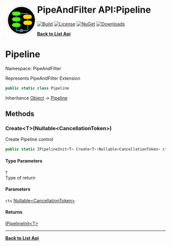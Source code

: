 # <img align="left" width="100" height="100" src="../images/icon.png">PipeAndFilter API:Pipeline 

[![Build](https://github.com/FRACerqueira/PipeAndFilter/workflows/Build/badge.svg)](https://github.com/FRACerqueira/PipeAndFilter/actions/workflows/build.yml)
[![License](https://img.shields.io/badge/License-MIT-brightgreen.svg)](https://github.com/FRACerqueira/PipeAndFilter/blob/master/LICENSE)
[![NuGet](https://img.shields.io/nuget/v/PipeAndFilter)](https://www.nuget.org/packages/PipeAndFilter/)
[![Downloads](https://img.shields.io/nuget/dt/PipeAndFilter)](https://www.nuget.org/packages/PipeAndFilter/)

[**Back to List Api**](./apis.md)

# Pipeline

Namespace: PipeAndFilter

Represents PipeAndFilter Extension

```csharp
public static class Pipeline
```

Inheritance [Object](https://docs.microsoft.com/en-us/dotnet/api/system.object) → [Pipeline](./pipeandfilter.pipeline.md)

## Methods

### <a id="methods-create"/>**Create&lt;T&gt;(Nullable&lt;CancellationToken&gt;)**

Create Pipeline control

```csharp
public static IPipelineInit<T> Create<T>(Nullable<CancellationToken> cts)
```

#### Type Parameters

`T`<br>
Type of return

#### Parameters

`cts` [Nullable&lt;CancellationToken&gt;](https://docs.microsoft.com/en-us/dotnet/api/system.nullable-1)<br>

#### Returns

[IPipelineInit&lt;T&gt;](./pipeandfilter.ipipelineinit-1.md)


- - -
[**Back to List Api**](./apis.md)
